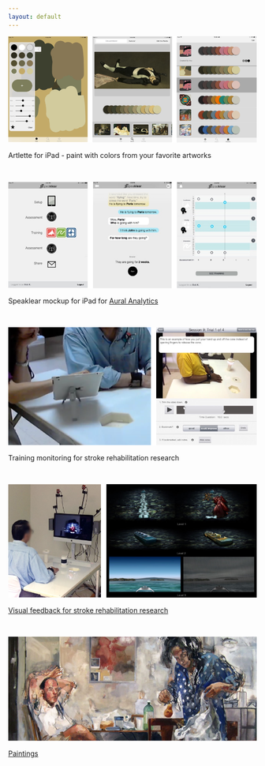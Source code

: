 ```yaml
---
layout: default
---
```



![alt text](/images/artlette/artlette.png "Artlette")

Artlette for iPad - paint with colors from your favorite artworks

<br>

![alt text](/images/speaklear/speaklear.jpg "Speaklear") 

Speaklear mockup for iPad for [Aural Analytics](http://auralanalytics.com/)

<br>

![alt text](/images/trainingMonitoring/trainingMonitoring.png "Training monitoring") 

Training monitoring for stroke rehabilitation research

<br>

![alt text](/images/feedback/feedback.png "Feedback") 

[Visual feedback for stroke rehabilitation research](/feedback/)

<br>

![alt text](/images/paintings/painting.png "Feedback")

[Paintings](/painting/)